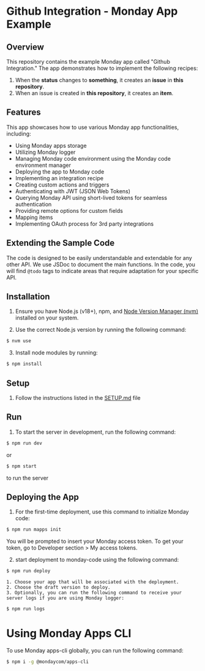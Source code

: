 # Github Integration - Monday App Example

## Overview

This repository contains the example Monday app called "Github Integration." The app demonstrates how to implement the following recipes:

1. When the **status** changes to **something**, it creates an **issue** in **this repository**.
2. When an issue is created in **this repository**, it creates an **item**.

## Features

This app showcases how to use various Monday app functionalities, including:

- Using Monday apps storage
- Utilizing Monday logger
- Managing Monday code environment using the Monday code environment manager
- Deploying the app to Monday code
- Implementing an integration recipe
- Creating custom actions and triggers
- Authenticating with JWT (JSON Web Tokens)
- Querying Monday API using short-lived tokens for seamless authentication
- Providing remote options for custom fields
- Mapping items
- Implementing OAuth process for 3rd party integrations

## Extending the Sample Code

The code is designed to be easily understandable and extendable for any other API. We use JSDoc to document the main functions. In the code, you will find `@todo` tags to indicate areas that require adaptation for your specific API.

## Installation

1. Ensure you have Node.js (v18+), npm, and [Node Version Manager (nvm)](https://github.com/nvm-sh/nvm) installed on your system.

2. Use the correct Node.js version by running the following command:

```bash
$ nvm use
```

3. Install node modules by running:

```bash
$ npm install
```

## Setup

1. Follow the instructions listed in the [SETUP.md](SETUP.md) file

## Run

1. To start the server in development, run the following command:

```bash
$ npm run dev
```
or
```bash
$ npm start
```
to run the server

## Deploying the App

1. For the first-time deployment, use this command to initialize Monday code:

```bash
$ npm run mapps init
```

You will be prompted to insert your Monday access token. To get your token, go to Developer section > My access tokens.

2. start deployment to monday-code using the following command:

```bash
$ npm run deploy
```

    1. Choose your app that will be associated with the deployment.
    2. Choose the draft version to deploy.
    3. Optionally, you can run the following command to receive your server logs if you are using Monday logger:

```bash
$ npm run logs
```


# Using Monday Apps CLI

To use Monday apps-cli globally, you can run the following command:

```bash
$ npm i -g @mondaycom/apps-cli
```